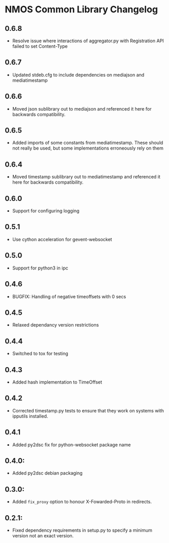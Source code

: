 # NMOS Common Library Changelog

## 0.6.8
- Resolve issue where interactions of aggregator.py with Registration API
  failed to set Content-Type

## 0.6.7
- Updated stdeb.cfg to include dependencies on mediajson and mediatimestamp

## 0.6.6
- Moved json sublibrary out to mediajson and referenced it
  here for backwards compatibility.

## 0.6.5
- Added imports of some constants from mediatimestamp. These should
  not really be used, but some implementations erroneously rely on them

## 0.6.4
- Moved timestamp sublibrary out to mediatimestamp and referenced it
  here for backwards compatibility.

## 0.6.0
- Support for configuring logging

## 0.5.1
- Use cython acceleration for gevent-websocket

## 0.5.0
- Support for python3 in ipc

## 0.4.6
- BUGFIX: Handling of negative timeoffsets with 0 secs

## 0.4.5
- Relaxed dependancy version restrictions

## 0.4.4
- Switched to tox for testing

## 0.4.3
- Added hash implementation to TimeOffset

## 0.4.2
- Corrected timestamp.py tests to ensure that they work on systems with ipputils installed.

## 0.4.1
- Added py2dsc fix for python-websocket package name

## 0.4.0:
- Added py2dsc debian packaging

## 0.3.0:
- Added `fix_proxy` option to honour X-Fowarded-Proto in redirects.

## 0.2.1:
- Fixed dependency requirements in setup.py to specify a minimum version not an exact version.
